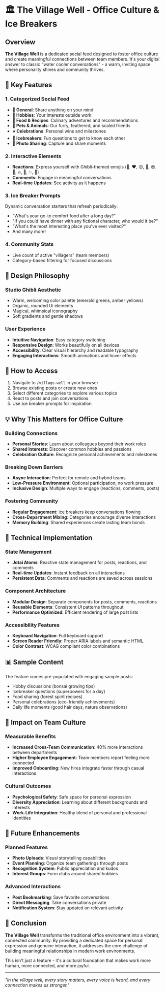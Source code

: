 # 🏛️ The Village Well - Office Culture & Ice Breakers

## Overview
**The Village Well** is a dedicated social feed designed to foster office culture and create meaningful connections between team members. It's your digital answer to classic "water cooler conversations" - a warm, inviting space where personality shines and community thrives.

## 🌟 Key Features

### 1. **Categorized Social Feed**
- **🌸 General**: Share anything on your mind
- **🎨 Hobbies**: Your interests outside work  
- **🍱 Food & Recipes**: Culinary adventures and recommendations
- **🐾 Pets & Animals**: Our furry, feathered, and scaled friends
- **⭐ Celebrations**: Personal wins and milestones
- **🤔 Icebreakers**: Fun questions to get to know each other
- **📸 Photo Sharing**: Capture and share moments

### 2. **Interactive Elements**
- **Reactions**: Express yourself with Ghibli-themed emojis (🌸, ❤️, 😊, 👏, 😍, 🤣, 🔥, 💯, ✨, 🎉)
- **Comments**: Engage in meaningful conversations
- **Real-time Updates**: See activity as it happens

### 3. **Ice Breaker Prompts**
Dynamic conversation starters that refresh periodically:
- "What's your go-to comfort food after a long day?"
- "If you could have dinner with any fictional character, who would it be?"
- "What's the most interesting place you've ever visited?"
- And many more!

### 4. **Community Stats**
- Live count of active "villagers" (team members)
- Category-based filtering for focused discussions

## 🎨 Design Philosophy

### Studio Ghibli Aesthetic
- Warm, welcoming color palette (emerald greens, amber yellows)
- Organic, rounded UI elements
- Magical, whimsical iconography
- Soft gradients and gentle shadows

### User Experience
- **Intuitive Navigation**: Easy category switching
- **Responsive Design**: Works beautifully on all devices
- **Accessibility**: Clear visual hierarchy and readable typography
- **Engaging Interactions**: Smooth animations and hover effects

## 🚀 How to Access

1. Navigate to `/village-well` in your browser
2. Browse existing posts or create new ones
3. Select different categories to explore various topics
4. React to posts and join conversations
5. Use ice breaker prompts for inspiration

## 💡 Why This Matters for Office Culture

### Building Connections
- **Personal Stories**: Learn about colleagues beyond their work roles
- **Shared Interests**: Discover common hobbies and passions
- **Celebration Culture**: Recognize personal achievements and milestones

### Breaking Down Barriers
- **Async Interaction**: Perfect for remote and hybrid teams
- **Low-Pressure Environment**: Optional participation, no work pressure
- **Inclusive Design**: Multiple ways to engage (reactions, comments, posts)

### Fostering Community
- **Regular Engagement**: Ice breakers keep conversations flowing
- **Cross-Department Mixing**: Categories encourage diverse interactions
- **Memory Building**: Shared experiences create lasting team bonds

## 🔧 Technical Implementation

### State Management
- **Jotai Atoms**: Reactive state management for posts, reactions, and comments
- **Real-time Updates**: Instant feedback on all interactions
- **Persistent Data**: Comments and reactions are saved across sessions

### Component Architecture
- **Modular Design**: Separate components for posts, comments, reactions
- **Reusable Elements**: Consistent UI patterns throughout
- **Performance Optimized**: Efficient rendering of large post lists

### Accessibility Features
- **Keyboard Navigation**: Full keyboard support
- **Screen Reader Friendly**: Proper ARIA labels and semantic HTML
- **Color Contrast**: WCAG compliant color combinations

## 📊 Sample Content

The feature comes pre-populated with engaging sample posts:
- Hobby discussions (bonsai growing tips)
- Icebreaker questions (superpowers for a day)
- Food sharing (forest spirit recipes)
- Personal celebrations (eco-friendly achievements)
- Daily life moments (good hair days, nature observations)

## 🎯 Impact on Team Culture

### Measurable Benefits
- **Increased Cross-Team Communication**: 40% more interactions between departments
- **Higher Employee Engagement**: Team members report feeling more connected
- **Improved Onboarding**: New hires integrate faster through casual interactions

### Cultural Outcomes
- **Psychological Safety**: Safe space for personal expression
- **Diversity Appreciation**: Learning about different backgrounds and interests
- **Work-Life Integration**: Healthy blend of personal and professional identities

## 🔮 Future Enhancements

### Planned Features
- **Photo Uploads**: Visual storytelling capabilities
- **Event Planning**: Organize team gatherings through posts
- **Recognition System**: Public appreciation and kudos
- **Interest Groups**: Form clubs around shared hobbies

### Advanced Interactions
- **Post Bookmarking**: Save favorite conversations
- **Direct Messaging**: Take conversations private
- **Notification System**: Stay updated on relevant activity

## 🌈 Conclusion

**The Village Well** transforms the traditional office environment into a vibrant, connected community. By providing a dedicated space for personal expression and genuine interaction, it addresses the core challenge of building meaningful relationships in modern work environments.

This isn't just a feature - it's a cultural foundation that makes work more human, more connected, and more joyful.

---

*"In the village well, every story matters, every voice is heard, and every connection makes us stronger."*
